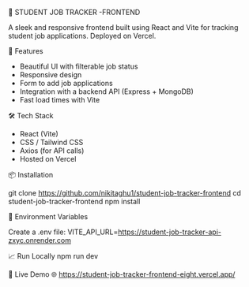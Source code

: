  🎯 STUDENT JOB TRACKER -FRONTEND

A sleek and responsive frontend built using React and Vite for tracking student job applications. Deployed on Vercel.

🚀 Features

- Beautiful UI with filterable job status
- Responsive design
- Form to add job applications
- Integration with a backend API (Express + MongoDB)
- Fast load times with Vite

 🛠️ Tech Stack

- React (Vite)
- CSS / Tailwind CSS
- Axios (for API calls)
- Hosted on Vercel

📦 Installation

git clone https://github.com/nikitaghu1/student-job-tracker-frontend
cd student-job-tracker-frontend 
npm install

🔧 Environment Variables

Create a .env file:
VITE_API_URL=https://student-job-tracker-api-zxyc.onrender.com

📈 Run Locally
npm run dev

🔗 Live Demo
🌐 https://student-job-tracker-frontend-eight.vercel.app/
